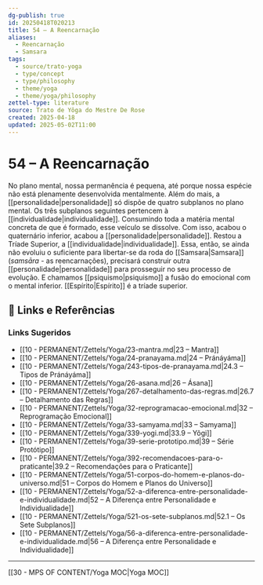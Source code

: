 ```yaml
---
dg-publish: true
id: 20250418T020213
title: 54 – A Reencarnação
aliases:
  - Reencarnação
  - Samsara
tags:
  - source/trato-yoga
  - type/concept
  - type/philosophy
  - theme/yoga
  - theme/yoga/philosophy
zettel-type: literature
source: Trato de Yôga do Mestre De Rose
created: 2025-04-18
updated: 2025-05-02T11:00
---
```


# 54 – A Reencarnação

No plano mental, nossa permanência é pequena, até porque nossa espécie não está plenamente desenvolvida mentalmente. Além do mais, a [[personalidade\|personalidade]] só dispõe de quatro subplanos no plano mental. Os três subplanos seguintes pertencem à [[individualidade\|individualidade]]. Consumindo toda a matéria mental concreta de que é formado, esse veículo se dissolve. Com isso, acabou o quaternário inferior, acabou a [[personalidade\|personalidade]]. Restou a Tríade Superior, a [[individualidade\|individualidade]]. Essa, então, se ainda não evoluiu o suficiente para libertar-se da roda do [[Samsara\|Samsara]] (*samsāra* - as reencarnações), precisará construir outra [[personalidade\|personalidade]] para prosseguir no seu processo de evolução. E chamamos [[psiquismo\|psiquismo]] a fusão do emocional com o mental inferior. [[Espírito\|Espírito]] é a tríade superior.

## 🔗 Links e Referências











### Links Sugeridos

- [[10 - PERMANENT/Zettels/Yoga/23-mantra.md\|23 – Mantra]]
- [[10 - PERMANENT/Zettels/Yoga/24-pranayama.md\|24 – Pránáyáma]]
- [[10 - PERMANENT/Zettels/Yoga/243-tipos-de-pranayama.md\|24.3 – Tipos de Pránáyáma]]
- [[10 - PERMANENT/Zettels/Yoga/26-asana.md\|26 – Ásana]]
- [[10 - PERMANENT/Zettels/Yoga/267-detalhamento-das-regras.md\|26.7 – Detalhamento das Regras]]
- [[10 - PERMANENT/Zettels/Yoga/32-reprogramacao-emocional.md\|32 – Reprogramação Emocional]]
- [[10 - PERMANENT/Zettels/Yoga/33-samyama.md\|33 – Samyama]]
- [[10 - PERMANENT/Zettels/Yoga/339-yogi.md\|33.9 – Yôgi]]
- [[10 - PERMANENT/Zettels/Yoga/39-serie-prototipo.md\|39 – Série Protótipo]]
- [[10 - PERMANENT/Zettels/Yoga/392-recomendacoes-para-o-praticante\|39.2 – Recomendações para o Praticante]]
- [[10 - PERMANENT/Zettels/Yoga/51-corpos-do-homem-e-planos-do-universo.md\|51 – Corpos do Homem e Planos do Universo]]
- [[10 - PERMANENT/Zettels/Yoga/52-a-diferenca-entre-personalidade-e-individualidade.md\|52 – A Diferença entre Personalidade e Individualidade]]
- [[10 - PERMANENT/Zettels/Yoga/521-os-sete-subplanos.md\|52.1 – Os Sete Subplanos]]
- [[10 - PERMANENT/Zettels/Yoga/56-a-diferenca-entre-personalidade-e-individualidade.md\|56 – A Diferença entre Personalidade e Individualidade]]

---
[[30 - MPS OF CONTENT/Yoga MOC\|Yoga MOC]]